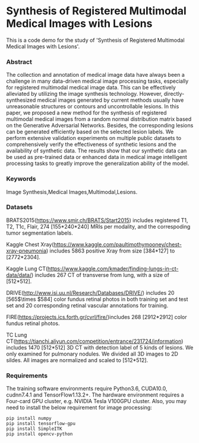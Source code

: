 # Synthesis of Registered Multimodal Medical Images with Lesions
This is a code demo for the study of 'Synthesis of Registered Multimodal Medical Images with Lesions'.

### Abstract
The collection and annotation of medical image data have always been a challenge in many data-driven medical image processing tasks, especially for registered multimodal medical image data. This can be effectively alleviated by utilizing the image synthesis technology. However, directly-synthesized medical images generated by current methods usually have unreasonable structures or contours and uncontrollable lesions. In this paper, we proposed a new method for the synthesis of registered multimodal medical images from a random normal distribution matrix based on the Generative Adversarial Networks. Besides, the corresponding lesions can be generated efficiently based on the selected lesion labels. We perform extensive validation experiments on multiple public datasets to comprehensively verify the effectiveness of synthetic lesions and the availability of synthetic data. The results show that our synthetic data can be used as pre-trained data or enhanced data in medical image intelligent processing tasks to greatly improve the generalization ability of the model.
### Keywords
Image Synthesis,Medical Images,Multimodal,Lesions.
### Datasets
BRATS2015(https://www.smir.ch/BRATS/Start2015)  includes registered T1, T2, T1c, Flair, 274 [155\*240\*240] MRIs per modality, and the correspoding tumor segmentation labels.

Kaggle Chest Xray(https://www.kaggle.com/paultimothymooney/chest-xray-pneumonia) includes 5863 positive Xray from size [384\*127] to [2772\*2304].

Kaggle Lung CT(https://www.kaggle.com/kmader/finding-lungs-in-ct-data/data/) includes 267 CT of transverse from lung, with a size of [512\*512].

DRIVE(http://www.isi.uu.nl/Research/Databases/DRIVE/) includes 20 [565$\times $584] color fundus retinal photos in both training set and test set and 20 corresponding retinal vascular annotations for training.

FIRE(https://projects.ics.forth.gr/cvrl/fire/)includes 268 [2912\*2912] color fundus retinal photos.

TC Lung CT(https://tianchi.aliyun.com/competition/entrance/231724/information) includes 1470 [512\*512] 3D CT with detection label of 5 kinds of lesions. We only examined for pulmonary nodules. We divided all 3D images to 2D sildes. All images are normalized and scaled to [512\*512].
### Requirements
The training  software environments require Python3.6, CUDA10.0, cudnn7.4.1 and TensorFlow1.13.2+.
The hardware environment requires a Four-card GPU cluster, e.g. NVIDIA Tesla V100GPU cluster.
Also, you may need to install the below requirement for image processing:
```
pip install numpy
pip install tensorflow-gpu
pip install SimpleITK
pip install opencv-python
```